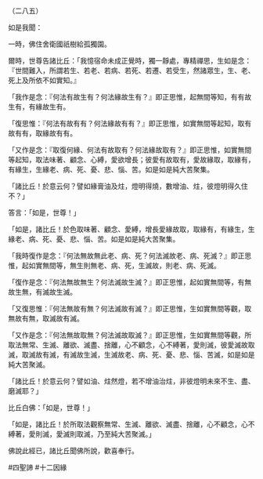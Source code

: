 （二八五）

如是我聞：

一時，佛住舍衛國祇樹給孤獨園。

爾時，世尊告諸比丘：「我憶宿命未成正覺時，獨一靜處，專精禪思，生如是念：『世間難入，所謂若生、若老、若病、若死、若遷、若受生，然諸眾生，生、老、死上及所依不如實知。』

「我作是念：『何法有故生有？何法緣故生有？』即正思惟，起無間等知，有有故生有，有緣故生有。

「復思惟：『何法有故有有？何法緣故有有？』即正思惟，如實無間等起知，取有故有有，取緣故有有。

「又作是念：『取復何緣、何法有故取有？何法緣故取有？』即正思惟，如實無間等起知，取法味著、顧念、心縛，愛欲增長；彼愛有故取有，愛故緣取，取緣有，有緣生，生緣老、病、死、憂、悲、惱、苦。如是如是純大苦聚集。

「諸比丘！於意云何？譬如緣膏油及炷，燈明得燒，數增油、炷，彼燈明得久住不？」

答言：「如是，世尊！」

「如是，諸比丘！於色取味著、顧念、愛縛，增長愛緣故取，取緣有，有緣生，生緣老、病、死、憂、悲、惱、苦。如是如是純大苦聚集。

「我時復作是念：『何法無故無此老、病、死？何法滅故老、病、死滅？』即正思惟，起如實無間等，無生則無老、病、死，生滅故，則老、病、死滅。

「復作是念：『何法無故無生？何法滅故生滅？』即正思惟，起如實無間等，有無故生無，有滅故生滅。

「又復思惟：『何法無故有無？何法滅故有滅？』即正思惟，生如實無間等觀，取無故有無，取滅故有滅。

「又作是念：『何法無故取無？何法滅故取滅？』即正思惟，生如實無間等觀，所取法無常、生滅、離欲、滅盡、捨離，心不顧念，心不縛著，愛則滅，彼愛滅故取滅，取滅故有滅，有滅故生滅，生滅故老、病、死、憂、悲、惱、苦滅，如是如是純大苦聚滅。

「諸比丘！於意云何？譬如油、炷然燈，若不增油治炷，非彼燈明未來不生、盡、磨滅耶？」

比丘白佛：「如是，世尊！」

「如是，諸比丘！於所取法觀察無常、生滅、離欲、滅盡、捨離，心不顧念，心不縛著，愛則滅，愛滅則取滅，乃至純大苦聚滅。」

佛說此經已，諸比丘聞佛所說，歡喜奉行。



#四聖諦
#十二因緣
